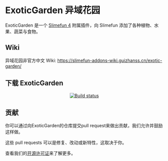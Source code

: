 # ExoticGarden 异域花园

ExoticGarden 是一个 [Slimefun 4](https://github.com/TheBusyBiscuit/Slimefun4) 附属插件，向 Slimefun 添加了各种植物、水果、蔬菜与食物。

## Wiki

异域花园非官方中文 Wiki: https://slimefun-addons-wiki.guizhanss.cn/exotic-garden/

## 下载 ExoticGarden

<p align="center">
  <a href="https://builds.guizhanss.com/SlimefunGuguProject/ExoticGarden/master">
    <img src="https://builds.guizhanss.com/f/SlimefunGuguProject/ExoticGarden/master/badge.svg" alt="Build status"/>
  </a>
</p>

## 贡献

你可以通过向ExoticGarden的仓库提交pull request来做出贡献，我们允许并鼓励这样做。

这些 pull requests 可以是修复、改动或新特性，这取决于你。

查看我们的[开源许可证](/LICENSE)来了解更多。
